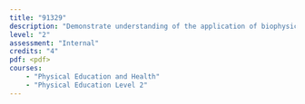 ```yaml
---
title: "91329"
description: "Demonstrate understanding of the application of biophysical principles to training for physical activity"
level: "2"
assessment: "Internal"
credits: "4"
pdf: <pdf>
courses:
    - "Physical Education and Health"
    - "Physical Education Level 2"
---
```

